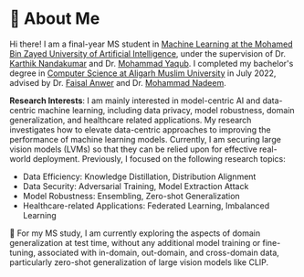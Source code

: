 # 🧐 About Me

Hi there! I am a final-year MS student in [Machine Learning at the Mohamed Bin Zayed University of Artificial Intelligence](https://mbzuai.ac.ae/research/department/machine-learning-department/), under the supervision of Dr. [Karthik Nandakumar](https://www.sprintai.org/nkarthik) and Dr. [Mohammad Yaqub](https://scholar.google.co.uk/citations?user=9dfn5GkAAAAJ).
I completed my bachelor's degree in [Computer Science at Aligarh Muslim University](https://www.amu.ac.in/department/computer-science) in July 2022, advised by Dr. [Faisal Anwer](https://scholar.google.com/citations?user=S-VW0mAAAAAJ&hl=en) and Dr. [Mohammad Nadeem](https://scholar.google.com/citations?user=yaEgXYMAAAAJ&hl=en).

<!-- Previously, I interned at Sony AI for half a year, focusing on AI security and model compression. Before that, I also interned at Tencent Youtu Lab for one year, exploring federated learning and adversarial attacks. -->

<!-- **Research Interests**: I am mainly interested in data-centric AI or data-driven machine learning, including data privacy, data security, data efficiency, and data-related applications. My research investigates how to elevate data-centric approaches to improving the performance of machine learning models. Previously, I focused on the following research topics:
- Data Efficiency: Data-Free Knowledge Distillation, Dataset Condensation
- Data Security: Adversarial Examples, Model Inversion
- Data Privacy: Membership Inference Attack
- Data-related Applications: Federated Learning, Imbalanced Learning, Continual Learning -->

**Research Interests**: I am mainly interested in model-centric AI and data-centric machine learning, including data privacy, model robustness, domain generalization, and healthcare related applications. My research investigates how to elevate data-centric approaches to improving the performance of machine learning models. Currently, I am securing large vision models (LVMs) so that they can be relied upon for effective real-world deployment. Previously, I focused on the following research topics:  
- Data Efficiency: Knowledge Distillation, Distribution Alignment
- Data Security: Adversarial Training, Model Extraction Attack
- Model Robustness: Ensembling, Zero-shot Generalization 
- Healthcare-related Applications: Federated Learning, Imbalanced Learning

🤔 For my MS study, I am currently exploring the aspects of domain generalization at test time, without any additional model training or fine-tuning, associated with in-domain, out-domain, and cross-domain data, particularly zero-shot generalization of large vision models like CLIP.

